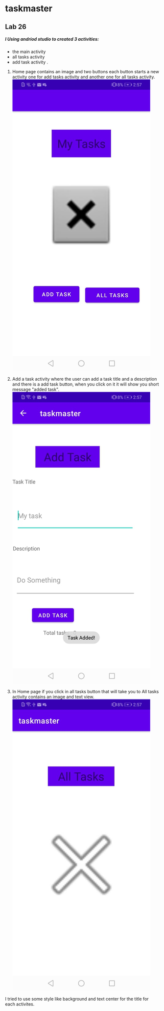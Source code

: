 # taskmaster
## Lab 26
##### I Using andriod studio to created 3 activities:
- the main activity
- all tasks activity 
- add task activity .

1. Home page contains an image and two buttons each button starts a new activity one for add tasks activity and another one for all tasks activity.
![Home](https://github.com/Maryam-n98/taskmaster/blob/main/screenshots/home.jpg)

2. Add a task activity where the user can add a task title and a description and there is a add task button, when you click on it it will show you short message "added task".
![Add](https://github.com/Maryam-n98/taskmaster/blob/main/screenshots/add.jpg)

3. In Home page if you click in all tasks button that will take you to All tasks activity contains an image and text view.
![All](https://github.com/Maryam-n98/taskmaster/blob/main/screenshots/all.jpg)

I tried to use some style like background and text center for the title for each activites.
